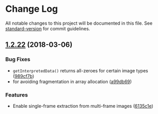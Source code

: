 # Change Log

All notable changes to this project will be documented in this file. See [standard-version](https://github.com/conventional-changelog/standard-version) for commit guidelines.

<a name="1.2.22"></a>
## [1.2.22](https://github.com/dliblik/Daikon/compare/v1.2.21...v1.2.22) (2018-03-06)


### Bug Fixes

* `getInterpretedData()` returns all-zeroes for certain image types ([989cf7b](https://github.com/dliblik/Daikon/commit/989cf7b))
* for avoiding fragmentation in array allocation ([a99db69](https://github.com/dliblik/Daikon/commit/a99db69))


### Features

* Enable single-frame extraction from multi-frame images ([6135c1e](https://github.com/dliblik/Daikon/commit/6135c1e))
